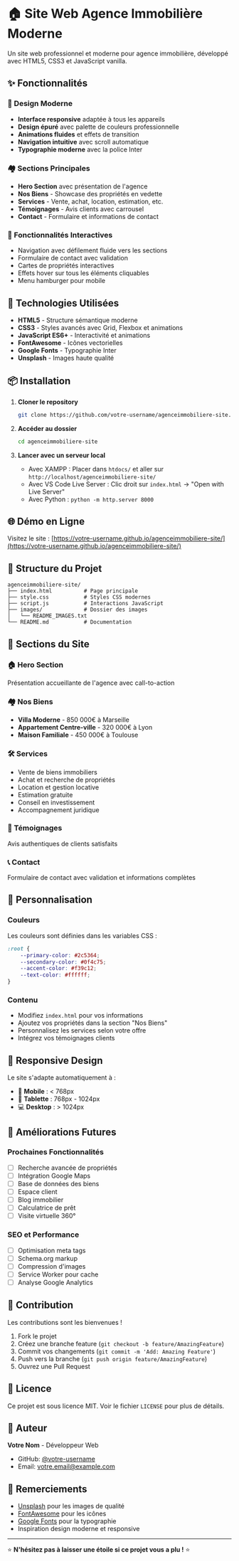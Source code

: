 # 🏠 Site Web Agence Immobilière Moderne

Un site web professionnel et moderne pour agence immobilière, développé avec HTML5, CSS3 et JavaScript vanilla.

## ✨ Fonctionnalités

### 🎨 Design Moderne
- **Interface responsive** adaptée à tous les appareils
- **Design épuré** avec palette de couleurs professionnelle
- **Animations fluides** et effets de transition
- **Navigation intuitive** avec scroll automatique
- **Typographie moderne** avec la police Inter

### 🏘️ Sections Principales
- **Hero Section** avec présentation de l'agence
- **Nos Biens** - Showcase des propriétés en vedette
- **Services** - Vente, achat, location, estimation, etc.
- **Témoignages** - Avis clients avec carrousel
- **Contact** - Formulaire et informations de contact

### 📱 Fonctionnalités Interactives
- Navigation avec défilement fluide vers les sections
- Formulaire de contact avec validation
- Cartes de propriétés interactives
- Effets hover sur tous les éléments cliquables
- Menu hamburger pour mobile

## 🚀 Technologies Utilisées

- **HTML5** - Structure sémantique moderne
- **CSS3** - Styles avancés avec Grid, Flexbox et animations
- **JavaScript ES6+** - Interactivité et animations
- **FontAwesome** - Icônes vectorielles
- **Google Fonts** - Typographie Inter
- **Unsplash** - Images haute qualité

## 📦 Installation

1. **Cloner le repository**
   ```bash
   git clone https://github.com/votre-username/agenceimmobiliere-site.git
   ```

2. **Accéder au dossier**
   ```bash
   cd agenceimmobiliere-site
   ```

3. **Lancer avec un serveur local**
   - Avec XAMPP : Placer dans `htdocs/` et aller sur `http://localhost/agenceimmobiliere-site/`
   - Avec VS Code Live Server : Clic droit sur `index.html` → "Open with Live Server"
   - Avec Python : `python -m http.server 8000`

## 🌐 Démo en Ligne

Visitez le site : [https://votre-username.github.io/agenceimmobiliere-site/](https://votre-username.github.io/agenceimmobiliere-site/)

## 📁 Structure du Projet

```
agenceimmobiliere-site/
├── index.html          # Page principale
├── style.css           # Styles CSS modernes
├── script.js           # Interactions JavaScript
├── images/             # Dossier des images
│   └── README_IMAGES.txt
└── README.md           # Documentation
```

## 🎯 Sections du Site

### 🏠 Hero Section
Présentation accueillante de l'agence avec call-to-action

### 🏘️ Nos Biens
- **Villa Moderne** - 850 000€ à Marseille
- **Appartement Centre-ville** - 320 000€ à Lyon  
- **Maison Familiale** - 450 000€ à Toulouse

### 🛠️ Services
- Vente de biens immobiliers
- Achat et recherche de propriétés
- Location et gestion locative
- Estimation gratuite
- Conseil en investissement
- Accompagnement juridique

### 💬 Témoignages
Avis authentiques de clients satisfaits

### 📞 Contact
Formulaire de contact avec validation et informations complètes

## 🎨 Personnalisation

### Couleurs
Les couleurs sont définies dans les variables CSS :
```css
:root {
    --primary-color: #2c5364;
    --secondary-color: #0f4c75;
    --accent-color: #f39c12;
    --text-color: #ffffff;
}
```

### Contenu
- Modifiez `index.html` pour vos informations
- Ajoutez vos propriétés dans la section "Nos Biens"
- Personnalisez les services selon votre offre
- Intégrez vos témoignages clients

## 📱 Responsive Design

Le site s'adapte automatiquement à :
- 📱 **Mobile** : < 768px
- 📱 **Tablette** : 768px - 1024px
- 💻 **Desktop** : > 1024px

## 🚀 Améliorations Futures

### Prochaines Fonctionnalités
- [ ] Recherche avancée de propriétés
- [ ] Intégration Google Maps
- [ ] Base de données des biens
- [ ] Espace client
- [ ] Blog immobilier
- [ ] Calculatrice de prêt
- [ ] Visite virtuelle 360°

### SEO et Performance
- [ ] Optimisation meta tags
- [ ] Schema.org markup
- [ ] Compression d'images
- [ ] Service Worker pour cache
- [ ] Analyse Google Analytics

## 🤝 Contribution

Les contributions sont les bienvenues ! 

1. Fork le projet
2. Créez une branche feature (`git checkout -b feature/AmazingFeature`)
3. Commit vos changements (`git commit -m 'Add: Amazing Feature'`)
4. Push vers la branche (`git push origin feature/AmazingFeature`)
5. Ouvrez une Pull Request

## 📄 Licence

Ce projet est sous licence MIT. Voir le fichier `LICENSE` pour plus de détails.

## 👥 Auteur

**Votre Nom** - Développeur Web
- GitHub: [@votre-username](https://github.com/votre-username)
- Email: votre.email@example.com

## 🙏 Remerciements

- [Unsplash](https://unsplash.com) pour les images de qualité
- [FontAwesome](https://fontawesome.com) pour les icônes
- [Google Fonts](https://fonts.google.com) pour la typographie
- Inspiration design moderne et responsive

---

⭐ **N'hésitez pas à laisser une étoile si ce projet vous a plu !** ⭐
